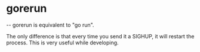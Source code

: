 # gorerun
--
gorerun is equivalent to "go run".

The only difference is that every time you send it a SIGHUP, it will restart the
process. This is very useful while developing.
